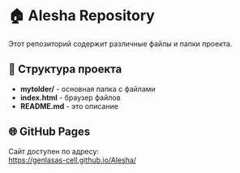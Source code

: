 # 🏠 Alesha Repository

Этот репозиторий содержит различные файлы и папки проекта.

## 📁 Структура проекта

- **mytolder/** - основная папка с файлами
- **index.html** - браузер файлов
- **README.md** - это описание

## 🌐 GitHub Pages

Сайт доступен по адресу:  
https://genlasas-cell.github.io/Alesha/


